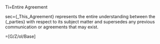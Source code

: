 Ti=Entire Agreement

sec={_This_Agreement} represents the entire understanding between the {_parties} with respect to its subject matter and supersedes any previous communication or agreements that may exist.

=[G/Z/ol/Base]
